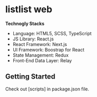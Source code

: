 # listlist web

**Technogly Stacks**

- Language: HTML5, SCSS, TypeScript
- JS Library: React.js
- React Framework: Next.js
- UI Framework: Boostrap for React
- State Management: Redux
- Front-End Data Layer: Relay


## Getting Started

Check out [scripts] in package.json file.
